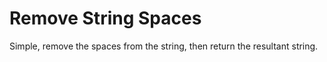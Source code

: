 # Remove String Spaces
Simple, remove the spaces from the string, then return the resultant string.
